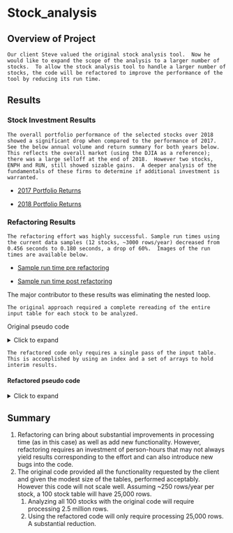 # Stock_analysis

## Overview of Project
    Our client Steve valued the original stock analysis tool.  Now he would like to expand the scope of the analysis to a larger number of stocks.  To allow the stock analysis tool to handle a larger number of stocks, the code will be refactored to improve the performance of the tool by reducing its run time.

## Results

### Stock Investment Results
    The overall portfolio performance of the selected stocks over 2018 showed a significant drop when compared to the performance of 2017.  See the below annual volume and return summary for both years below.  This reflects the overall market (using the DJIA as a reference); there was a large selloff at the end of 2018.  However two stocks, ENPH and RUN, still showed sizable gains.  A deeper analysis of the fundamentals of these firms to determine if additional investment is warranted.

* [2017 Portfolio Returns](https://github.com/goldbala55/stock_analysis/blob/main/resources/VBA_Challenge_2017_preFactor.png)

* [2018 Portfolio Returns](https://github.com/goldbala55/stock_analysis/blob/main/resources/VBA_Challenge_2017_postFactor.png)


### Refactoring Results
    The refactoring effort was highly successful. Sample run times using the current data samples (12 stocks, ~3000 rows/year) decreased from 0.456 seconds to 0.180 seconds, a drop of 60%.  Images of the run times are available below. 


* [Sample run time pre refactoring](https://github.com/goldbala55/stock_analysis/blob/main/resources/VBA_Challenge_2017_preFactor.png)

* [Sample run time post refactoring](https://github.com/goldbala55/stock_analysis/blob/main/resources/VBA_Challenge_2017_postFactor.png)

The major contributor to these results was eliminating the nested loop.  

    The original approach required a complete rereading of the entire input table for each stock to be analyzed. 

Original pseudo code
<details>
  <summary>Click to expand</summary>
'Loop through tickers 
    For i = 0 To 11
        'initialize
        
        'Active data sheet
        Worksheets(yearValue).Activate
        'now process the entire data sheet for each year
        For j = 2 To rowEnd
            If Cells(j, 1).Value = ticker Then
                'Bump the total if the stock (col 1) is the current ticker
                totalVolume = totalVolume + Cells(j, 8).Value
            
                'Grab the starting price
                If Cells(j - 1, 1).Value <> ticker Then
                    startingPrice = Cells(j, 6).Value
                End If
            
                'Grab the last price
                If Cells(j + 1, 1).Value <> ticker Then
                    endingPrice = Cells(j, 6).Value
                End If
            End If
        
        Next j
            
        'Activate reporting worksheet
        Worksheets("All Stock Analysis").Activate
        
        'write the results. one stock per row
        
        'Conditionally format results
        '    
    Next i
</details>

    The refactored code only requires a single pass of the input table.  This is accomplished by using an index and a set of arrays to hold interim results.
#### Refactored pseudo code
<details>
  <summary>Click to expand</summary>
    'Define and Initialize array of all tickers
    'Define the index, and required output arrays
    Dim tickerIndex As Integer
    Dim tickers(12) As String
    Dim tickerVolumes(12) As Long
    Dim tickerStartingPrices(12) As Single
    Dim tickerEndingPrices(12) As Single

    'Initialize the tickerVolumes to zero.
            
    'Activate data worksheet
    Worksheets(yearValue).Activate
    
    'Step through the rows in the spreadsheet:
    '  1. total the volume for each stock
    '  2. extract the starting and ending prices
    
    tickerIndex = 0
    For i = 2 To RowCount
            
        'Bump the total if the stock (col 1) is the current ticker
        If Cells(i, 1).Value = tickers(tickerIndex) Then
            tickerVolumes(tickerIndex) = tickerVolumes(tickerIndex) + Cells(i, 8).Value
        End If
            
        'Grab the starting price
        If Cells(i - 1, 1).Value <> tickers(tickerIndex) Then
            tickerStartingPrices(tickerIndex) = Cells(i, 6).Value
        End If
            
        'Grab the last price
        'We are at the last row for a given symbol, so we need bump the ticker index too
        If Cells(i + 1, 1).Value <> tickers(tickerIndex) Then
            tickerEndingPrices(tickerIndex) = Cells(i, 6).Value
            tickerIndex = tickerIndex + 1
        End If
        
    Next i
    
    'Point to the Reporting Sheet 
    'Loop through the arrays to output the Ticker, Total Daily Volume, and Return.
    For tickerIndex = 0 To 11
        
        Cells(4 + tickerIndex, 1).Value = tickers(tickerIndex)
        Cells(4 + tickerIndex, 2).Value = tickerVolumes(tickerIndex)
        Cells(4 + tickerIndex, 3).Value = (tickerEndingPrices(tickerIndex) / tickerStartingPrices(tickerIndex)) - 1
        
    Next tickerIndex
    
    'Style formatting for the results
</details>


## Summary 

1. Refactoring can bring about substantial improvements in processing time (as in this case) as well as add new functionality. However, refactoring requires an investment of person-hours that may not always yield results corresponding to the effort and can also introduce new bugs into the code.
2. The original code provided all the functionality requested by the client and given the modest size of the tables, performed acceptably. However this code will not scale well. Assuming ~250 rows/year per stock, a 100 stock table will have 25,000 rows.
   1.   Analyzing all 100 stocks with the original code will require processing 2.5 million rows.
   2.   Using the refactored code will only require processing 25,000 rows.  A substantial reduction. 